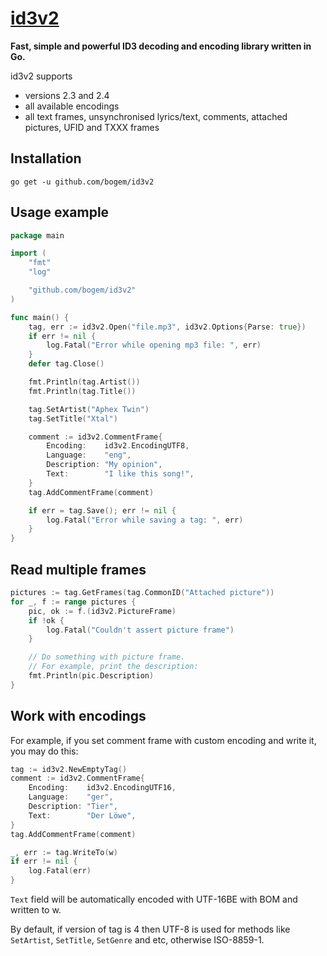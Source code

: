 # [id3v2](https://godoc.org/github.com/bogem/id3v2)

**Fast, simple and powerful ID3 decoding and encoding library written in Go.**

id3v2 supports
- versions 2.3 and 2.4
- all available encodings
- all text frames, unsynchronised lyrics/text, comments, attached pictures, UFID and TXXX frames

## Installation

```
go get -u github.com/bogem/id3v2
```

## Usage example

```go
package main

import (
	"fmt"
	"log"

	"github.com/bogem/id3v2"
)

func main() {
	tag, err := id3v2.Open("file.mp3", id3v2.Options{Parse: true})
	if err != nil {
 		log.Fatal("Error while opening mp3 file: ", err)
 	}
	defer tag.Close()

	fmt.Println(tag.Artist())
	fmt.Println(tag.Title())

	tag.SetArtist("Aphex Twin")
	tag.SetTitle("Xtal")

	comment := id3v2.CommentFrame{
		Encoding:    id3v2.EncodingUTF8,
		Language:    "eng",
		Description: "My opinion",
		Text:        "I like this song!",
	}
	tag.AddCommentFrame(comment)

	if err = tag.Save(); err != nil {
		log.Fatal("Error while saving a tag: ", err)
	}
}
```

## Read multiple frames

```go
pictures := tag.GetFrames(tag.CommonID("Attached picture"))
for _, f := range pictures {
	pic, ok := f.(id3v2.PictureFrame)
	if !ok {
		log.Fatal("Couldn't assert picture frame")
	}

	// Do something with picture frame.
	// For example, print the description:
	fmt.Println(pic.Description)
}
```

## Work with encodings

For example, if you set comment frame with custom encoding and write it, you may do this:

```go
tag := id3v2.NewEmptyTag()
comment := id3v2.CommentFrame{
	Encoding:    id3v2.EncodingUTF16,
	Language:    "ger",
	Description: "Tier",
	Text:        "Der Löwe",
}
tag.AddCommentFrame(comment)

_, err := tag.WriteTo(w)
if err != nil {
	log.Fatal(err)
}
```

`Text` field will be automatically encoded with UTF-16BE with BOM and written to w.

By default, if version of tag is 4 then UTF-8 is used for methods like
`SetArtist`, `SetTitle`, `SetGenre` and etc, otherwise ISO-8859-1.
